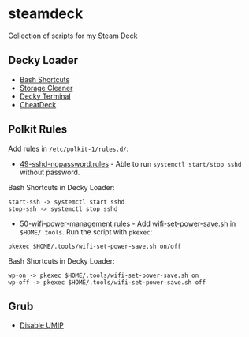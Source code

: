 # steamdeck
Collection of scripts for my Steam Deck

## Decky Loader

- [Bash Shortcuts](https://github.com/Tormak9970/bash-shortcuts)
- [Storage Cleaner](https://github.com/mcarlucci/decky-storage-cleaner)
- [Decky Terminal](https://github.com/Alex4386/decky-terminal)
- [CheatDeck](https://github.com/SheffeyG/CheatDeck)

## Polkit Rules

Add rules in `/etc/polkit-1/rules.d/`:

- [49-sshd-nopassword.rules](https://github.com/kavishgr/steamdeck/blob/main/polkit-rules/49-sshd-nopassword.rules) - Able to run `systemctl start/stop sshd` without password. 

Bash Shortcuts in Decky Loader:

```
start-ssh -> systemctl start sshd
stop-ssh -> systemctl stop sshd
```

- [50-wifi-power-management.rules](https://github.com/kavishgr/steamdeck/blob/main/polkit-rules/50-wifi-power-management.rules) - Add [wifi-set-power-save.sh](https://github.com/kavishgr/steamdeck/blob/main/scripts/wifi-set-power-save.sh) in `$HOME/.tools`. Run the script with `pkexec`:

```
pkexec $HOME/.tools/wifi-set-power-save.sh on/off
```

Bash Shortcuts in Decky Loader:

```
wp-on -> pkexec $HOME/.tools/wifi-set-power-save.sh on
wp-off -> pkexec $HOME/.tools/wifi-set-power-save.sh off
```

## Grub

- [Disable UMIP](https://github.com/kavishgr/steamdeck/blob/main/grub/grub-modifier-disable-umip.sh)
